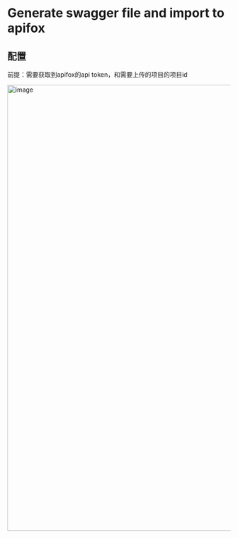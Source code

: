 # Generate swagger file and import to apifox

## 配置

前提：需要获取到apifox的api token，和需要上传的项目的项目id

<img width="1004" alt="image" src="https://github.com/user-attachments/assets/5701ea99-aec7-43f4-bfd9-b5f580f21833" />
